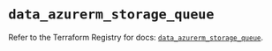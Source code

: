 # `data_azurerm_storage_queue`

Refer to the Terraform Registry for docs: [`data_azurerm_storage_queue`](https://registry.terraform.io/providers/hashicorp/azurerm/3.108.0/docs/data-sources/storage_queue).
